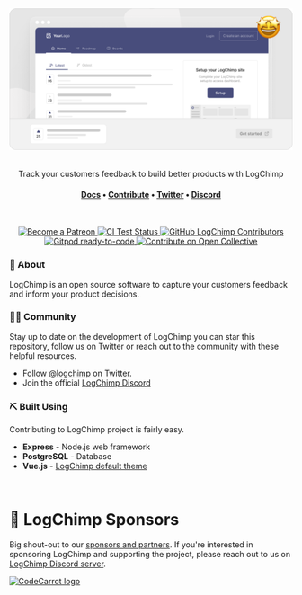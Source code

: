 <a href="https://logchimp.codecarrot.net/">
  <img src="./.github/images/readme.png" alt="LogChimp" />
</a>
<br /><br />
<p align="center">
  Track your customers feedback to build better products with LogChimp
</p>
<h4 align="center">
  <a href="https://logchimp.codecarrot.net/docs/">Docs</a>
  <span> • </span>
  <a href="https://logchimp.codecarrot.net/docs/contributing">Contribute</a>
  <span> • </span>
  <a href="https://twitter.com/logchimp">Twitter</a>
  <span> • </span>
  <a href="https://discord.gg/A7mztcC">Discord</a>
</h4>
<br />
<p align="center">
  <a href="https://www.patreon.com/mittalyashu">
    <img src="https://img.shields.io/badge/become%20a-patron-blue.svg?style=flat&colorA=555555&colorB=F86754" alt="Become a Patreon" />
  </a>
  <a href="https://github.com/logchimp/logchimp/actions">
    <img src="https://github.com/logchimp/logchimp/workflows/Test/badge.svg" alt="CI Test Status" />
  </a>
	<a href="https://github.com/logchimp/logchimp/contributors/">
		<img src="https://img.shields.io/github/contributors/logchimp/logchimp.svg" alt="GitHub LogChimp Contributors" />
	</a>
	<a href="https://gitpod.io/#https://github.com/logchimp/logchimp">
		<img src="https://img.shields.io/badge/Gitpod-ready--to--code-blue?logo=gitpod" alt="Gitpod ready-to-code" />
	</a>
	<a href="https://opencollective.com/logchimp">
		<img src="https://img.shields.io/badge/contribute-Open%20Collective-7FADF2?logo=open-collective" alt="Contribute on Open Collective" />
	</a>
</p>

### 🧐 About

LogChimp is an open source software to capture your customers feedback and inform your product decisions.

### 🤝🏻 Community

Stay up to date on the development of LogChimp you can star this repository, follow us on Twitter or reach out to the community with these helpful resources.

- Follow [@logchimp](https://twitter.com/@logchimp) on Twitter.
- Join the official [LogChimp Discord](https://discord.gg/A7mztcC)

### ⛏️ Built Using

Contributing to LogChimp project is fairly easy.

- **Express** - Node.js web framework
- **PostgreSQL** - Database
- **Vue.js** - [LogChimp default theme](https://github.com/logchimp/theme)

&nbsp;

# 🎁 LogChimp Sponsors

Big shout-out to our [sponsors and partners](https://logchimp.codecarrot.net/partners). If you're interested in sponsoring LogChimp and supporting the project, please reach out to us on [LogChimp Discord server](https://discordapp.com/invite/A7mztcC/).

<a href="https://codecarrot.net/?utm_source=github&utm_medium=referral&utm_campaign=logchimp-sponsorship">
	<img width="200" src="https://codecarrot.net/images/codecarrot_logo.svg" alt="CodeCarrot logo">
</a>
